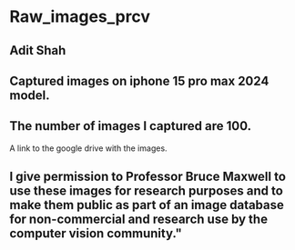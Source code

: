 # Raw_images_prcv

## Adit Shah
## Captured images on iphone 15 pro max 2024 model.
## The number of images I captured are 100.
A link to the google drive with the images.
## I give permission to Professor Bruce Maxwell to use these images for research purposes and to make them public as part of an image database for non-commercial and research use by the computer vision community."
